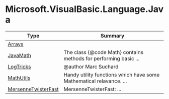 ﻿
# Microsoft.VisualBasic.Language.Java

|Type|Summary|
|----|-------|
|[Arrays](./Arrays.md)||
|[JavaMath](./JavaMath.md)|The class {@code Math} contains methods for performing basic ...|
|[LogTricks](./LogTricks.md)|@author Marc Suchard|
|[MathUtils](./MathUtils.md)|Handy utility functions which have some Mathematical relavance. ...|
|[MersenneTwisterFast](./MersenneTwisterFast.md)|MersenneTwisterFast: ...|

